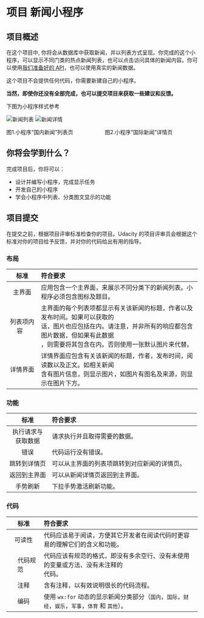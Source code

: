 # 项目 新闻小程序

## 项目概述

在这个项目中, 你将会从数据库中获取新闻，并以列表方式呈现。你完成的这个小程序，可以显示不同门类的热点新闻列表，也可以点击访问具体的新闻内容。你可以使用[我们准备好的 API](https://github.com/udacity/cn-wechat-weather/blob/default-1-1/news_project/news_api.md)，也可以使用真实的新闻数据。

这个项目不会提供任何代码，你需要新建自己的小程序。

**当然，即使你还没有全部完成，也可以提交项目来获取一些建议和反馈。**

下图为小程序样式参考

![新闻列表](https://raw.githubusercontent.com/udacity/cn-wechat-weather/default-1-1/news_project/%E6%96%B0%E9%97%BB%E5%88%97%E8%A1%A8.png)
![新闻详情](https://raw.githubusercontent.com/udacity/cn-wechat-weather/default-1-1/news_project/%E6%96%B0%E9%97%BB%E8%AF%A6%E6%83%85.png)

图1.小程序“国内新闻”列表页&emsp; &nbsp; &nbsp; &nbsp; &emsp; &nbsp; &nbsp; &nbsp; 图2.小程序“国际新闻”详情页



## 你将会学到什么？

完成项目后，你将可以：

- 设计并编写小程序，完成显示任务
- 开发自己的小程序
- 学会小程序中列表、分类图文显示的功能

## 项目提交

在提交之前，根据项目评审标准检查你的项目。Udacity 的项目评审员会根据这个标准对你的项目给予反馈，并对你的代码给出有用的指导。

### 布局

|          标准           | 符合要求                                                     |
| :---------------------: | :----------------------------------------------------------- |
|         主界面          | 应用包含一个主界面，来展示不同分类下的新闻列表。小程序必须包含图标及题目。 |
| 列表项内容 &nbsp;&nbsp; | 主界面的每个列表项都显示有关该新闻的标题，作者以及发布时间。如果可以获取的<br>话，图片也应包括在内。请注意，并非所有的响应都包含图片数据，但如果有此数据<br>，则需要将其包含在内。否则使用一张默认图片来代替。 |
|        详情界面         | 详情界面应包含有关该新闻的标题，作者，发布时间，阅读数以及正文。如相关新闻<br>含有图片信息，则显示图片，如图片有图名及来源，则显示在图片下方。 |

### 功能

|          标准          | 符合要求                                                     |
| :--------------------: | :----------------------------------------------------------- |
| 执行请求与<br>获取数据 | 请求执行并且取得需要的数据。                                 |
|          错误          | 代码运行没有错误。                                           |
|      跳转到详情页      | 可以从主界面的列表项跳转到对应新闻的详情页。 &nbsp;&nbsp;&nbsp;&nbsp; |
|      返回到主界面      | 可以从新闻详情页返回到主界面。                               |
|        手势刷新        | 下拉手势激活刷新功能。                                       |

### 代码

|                           标准                           | 符合要求                                                     |
| :------------------------------------------------------: | :----------------------------------------------------------- |
|                          可读性                          | 代码应该易于阅读，方便其它开发者在阅读代码时更容易的理解它们的含义和功能。 |
| &nbsp;&nbsp;&nbsp;&nbsp;代码规范&nbsp;&nbsp;&nbsp;&nbsp; | 代码应该有规范的格式，即没有多余空行、没有未使用的变量或方法、没有未注释的<br>代码。 |
|                           注释                           | 含有注释，以有效说明很长的代码流程。                         |
|                           编码                           | 使用 `wx:for` 动态的显示新闻分类部分（`国内`，`国际`，`财经`，`娱乐`，`军事`，`体育` 和 `其他`）。 |

